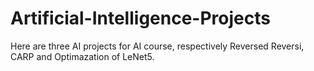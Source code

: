 # Artificial-Intelligence-Projects
Here are three AI projects for AI course, respectively Reversed Reversi, CARP and Optimazation of LeNet5.
